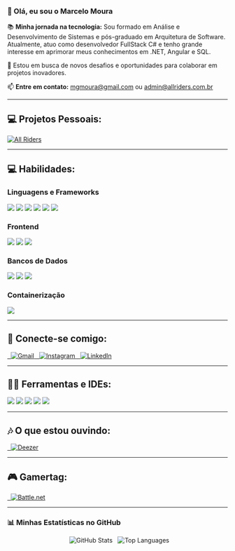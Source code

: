 ### 🧔 Olá, eu sou o Marcelo Moura

📚 **Minha jornada na tecnologia:**
Sou formado em Análise e Desenvolvimento de Sistemas e pós-graduado em Arquitetura de Software. Atualmente, atuo como desenvolvedor FullStack C# e tenho grande interesse em aprimorar meus conhecimentos em .NET, Angular e SQL.

👀 Estou em busca de novos desafios e oportunidades para colaborar em projetos inovadores.

📫 **Entre em contato:** mgmoura@gmail.com ou admin@allriders.com.br

---
## 💻 Projetos Pessoais:

<a href="https://www.allriders.com.br" target="_blank">
  <img src="https://img.shields.io/badge/All%20Riders-000?style=for-the-badge&logo=globe&logoColor=white" alt="All Riders" />
</a>

---

## 💻 Habilidades:

### Linguagens e Frameworks
![](https://img.shields.io/badge/.NET-512BD4?style=for-the-badge&logo=dotnet&logoColor=white)
![](https://img.shields.io/badge/Angular-DD0031?style=for-the-badge&logo=angular&logoColor=white)
![](https://img.shields.io/badge/C%23-239120?style=for-the-badge&logo=c-sharp&logoColor=white)
![](https://img.shields.io/badge/Java-ED8B00?style=for-the-badge&logo=openjdk&logoColor=white)
![](https://img.shields.io/badge/Spring-6DB33F?style=for-the-badge&logo=spring&logoColor=white)
![](https://img.shields.io/badge/Chart.js-FF6384.svg?style=for-the-badge&logo=chartdotjs&logoColor=white)


### Frontend
![](https://img.shields.io/badge/Bootstrap-563D7C?style=for-the-badge&logo=bootstrap&logoColor=white)
![](https://img.shields.io/badge/TypeScript-007ACC?style=for-the-badge&logo=typescript&logoColor=white)
![](https://img.shields.io/badge/HTML-239120?style=for-the-badge&logo=html5&logoColor=white)


### Bancos de Dados
![](https://img.shields.io/badge/MySQL-00000F?style=for-the-badge&logo=mysql&logoColor=white)
![](https://img.shields.io/badge/MongoDB-4EA94B?style=for-the-badge&logo=mongodb&logoColor=white)
![](https://img.shields.io/badge/SQL-4479A1?style=for-the-badge&logo=mysql&logoColor=white)


### Containerização
![](https://img.shields.io/badge/Docker-2496ED?style=for-the-badge&logo=docker&logoColor=white)

---

## 📱 Conecte-se comigo:

<a href="mailto:mgmoura@gmail.com" target="_blank">
  <img src="https://img.shields.io/badge/Gmail-D14836?style=for-the-badge&logo=gmail&logoColor=white" alt="Gmail" />
</a>
<a href="https://instagram.com/mgmoura" target="_blank">
  <img src="https://img.shields.io/badge/Instagram-E4405F?style=for-the-badge&logo=instagram&logoColor=white" alt="Instagram" />
</a>
<a href="https://www.linkedin.com/in/marcelogmoura/" target="_blank">
  <img src="https://img.shields.io/badge/linkedin-%230077B5.svg?style=for-the-badge&logo=linkedin&logoColor=white" alt="LinkedIn" />
</a>

---

## 👩‍💻 Ferramentas e IDEs:

![](https://img.shields.io/badge/Visual%20Studio%20Code-0078d7.svg?style=for-the-badge&logo=visual-studio-code&logoColor=white)
![](https://img.shields.io/badge/Visual%20Studio-5C2D91.svg?style=for-the-badge&logo=visual-studio&logoColor=white)
![](https://img.shields.io/badge/SourceTree-0052CC?style=for-the-badge&logo=sourcetree&logoColor=white)
![](https://img.shields.io/badge/Eclipse-2C2255?style=for-the-badge&logo=eclipse&logoColor=white)
![](https://img.shields.io/badge/IntelliJ_IDEA-000000.svg?style=for-the-badge&logo=intellij-idea&logoColor=white)


---

## 🎶 O que estou ouvindo:

<a href="https://link.deezer.com/s/30KYl1TN5oE1zZagcLy9w" target="_blank">
  <img src="https://img.shields.io/badge/Deezer-FEAA2D?style=for-the-badge&logo=deezer&logoColor=white" alt="Deezer" />
</a>

---

## 🎮 Gamertag:

<a href="DEHUMANIZER#1109" target="_blank">
  <img src="https://img.shields.io/badge/Battle.net-000?style=for-the-badge&logo=battle.net&logoColor=148EFF" alt="Battle.net" />
</a>

---

### 📊 Minhas Estatísticas no GitHub

<p align="center">
  <img src="https://github-readme-stats.vercel.app/api?username=marcelogmoura&show_icons=true&theme=merko" alt="GitHub Stats" />
  <img src="https://github-readme-stats.vercel.app/api/top-langs/?username=marcelogmoura&layout=compact&theme=merko" alt="Top Languages" />
</p>

